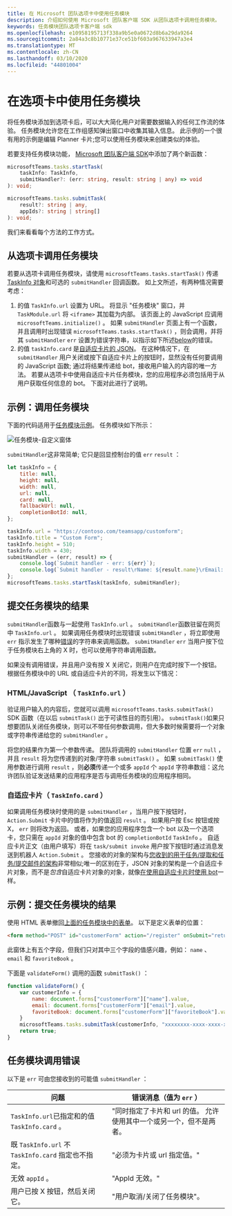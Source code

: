 ```yaml
---
title: 在 Microsoft 团队选项卡中使用任务模块
description: 介绍如何使用 Microsoft 团队客户端 SDK 从团队选项卡调用任务模块。
keywords: 任务模块团队选项卡客户端 sdk
ms.openlocfilehash: e10958195713f338a9b5e0a0672d8b6a29da9264
ms.sourcegitcommit: 2a84a3c8b10771e37ce51bf603a967633947a3e4
ms.translationtype: MT
ms.contentlocale: zh-CN
ms.lasthandoff: 03/10/2020
ms.locfileid: "44801004"
---
```

# <a name="using-task-modules-in-tabs"></a>在选项卡中使用任务模块

将任务模块添加到选项卡后，可以大大简化用户对需要数据输入的任何工作流的体验。 任务模块允许您在工作组感知弹出窗口中收集其输入信息。 此示例的一个很有用的示例是编辑 Planner 卡片;您可以使用任务模块来创建类似的体验。

若要支持任务模块功能， [Microsoft 团队客户端 SDK](/javascript/api/overview/msteams-client)中添加了两个新函数：

```typescript
microsoftTeams.tasks.startTask(
    taskInfo: TaskInfo,
    submitHandler?: (err: string, result: string | any) => void
): void;

microsoftTeams.tasks.submitTask(
    result?: string | any,
    appIds?: string | string[]
): void;
```

我们来看看每个方法的工作方式。

## <a name="invoking-a-task-module-from-a-tab"></a>从选项卡调用任务模块

若要从选项卡调用任务模块，请使用 `microsoftTeams.tasks.startTask()` 传递[TaskInfo 对象](~/task-modules-and-cards/what-are-task-modules.md#the-taskinfo-object)和可选的 `submitHandler` 回调函数。 如上文所述，有两种情况需要考虑：

1. 的值 `TaskInfo.url` 设置为 URL。 将显示 "任务模块" 窗口，并 `TaskModule.url` 将 `<iframe>` 其加载为内部。 该页面上的 JavaScript 应调用 `microsoftTeams.initialize()` 。 如果 `submitHandler` 页面上有一个函数，并且调用时出现错误 `microsoftTeams.tasks.startTask()` ，则会调用，并将其 `submitHandler` `err` 设置为错误字符串，以指示如下所述[below](#task-module-invocation-errors)的错误。
1. 的值 `taskInfo.card` 是[自适应卡片的 JSON](~/task-modules-and-cards/what-are-task-modules.md#adaptive-card-or-adaptive-card-bot-card-attachment)。 在这种情况下，在 `submitHandler` 用户关闭或按下自适应卡片上的按钮时，显然没有任何要调用的 JavaScript 函数; 通过将结果传递给 bot，接收用户输入的内容的唯一方法。 若要从选项卡中使用自适应卡片任务模块，您的应用程序必须包括用于从用户获取任何信息的 bot。 下面对此进行了说明。

## <a name="example-invoking-a-task-module"></a>示例：调用任务模块

下面的代码适用于[任务模块示例](~/task-modules-and-cards/what-are-task-modules.md#task-module-samples)。 任务模块如下所示：

![任务模块-自定义窗体](~/assets/images/task-module/task-module-custom-form.png)

`submitHandler`这非常简单; 它只是回显控制台的值 `err` `result` ：

```javascript
let taskInfo = {
    title: null,
    height: null,
    width: null,
    url: null,
    card: null,
    fallbackUrl: null,
    completionBotId: null,
};

taskInfo.url = "https://contoso.com/teamsapp/customform";
taskInfo.title = "Custom Form";
taskInfo.height = 510;
taskInfo.width = 430;
submitHandler = (err, result) => {
    console.log(`Submit handler - err: ${err}`);
    console.log(`Submit handler - result\rName: ${result.name}\rEmail: ${result.email}\rFavorite book: ${result.favoriteBook}`);
};
microsoftTeams.tasks.startTask(taskInfo, submitHandler);
```

## <a name="submitting-the-result-of-a-task-module"></a>提交任务模块的结果

`submitHandler`函数与一起使用 `TaskInfo.url` 。 `submitHandler`函数驻留在网页中 `TaskInfo.url` 。 如果调用任务模块时出现错误 `submitHandler` ，将立即使用 `err` 指示发生了哪种[错误](#task-module-invocation-errors)的字符串来调用函数。 `submitHandler` `err` 当用户按下位于任务模块右上角的 X 时，也可以使用字符串调用函数。

如果没有调用错误，并且用户没有按 X 关闭它，则用户在完成时按下一个按钮。 根据任务模块中的 URL 或自适应卡片的不同，将发生以下情况：

### <a name="htmljavascript-taskinfourl"></a>HTML/JavaScript （ `TaskInfo.url` ）

验证用户输入的内容后，您就可以调用 `microsoftTeams.tasks.submitTask()` SDK 函数（在以后 `submitTask()` 出于可读性目的而引用）。 `submitTask()`如果只想要团队关闭任务模块，则可以不带任何参数调用，但大多数时候需要将一个对象或字符串传递给您的 `submitHandler` 。

将您的结果作为第一个参数传递。 团队将调用的 `submitHandler` 位置 `err` `null` ，并且 `result` 将为您传递到的对象/字符串 `submitTask()` 。 如果 `submitTask()` 使用参数进行调用 `result` ，则**必须**传递一个或多 `appId` 个 `appId` 字符串数组：这允许团队验证发送结果的应用程序是否与调用任务模块的应用程序相同。

### <a name="adaptive-card-taskinfocard"></a>自适应卡片（ `TaskInfo.card` ）

如果调用任务模块时使用的是 `submitHandler` ，当用户按下按钮时， `Action.Submit` 卡片中的值将作为的值返回 `result` 。 如果用户按 Esc 按钮或按 X， `err` 则将改为返回。 或者，如果您的应用程序包含一个 bot 以及一个选项卡，您只需在 `appId` 对象的值中包含 bot 的 `completionBotId` `TaskInfo` 。 自适应卡片正文（由用户填写）将在 `task/submit invoke` 用户按下按钮时通过消息发送到机器人 `Action.Submit` 。 您接收的对象的架构与[您收到的用于任务/提取和任务/提交邮件的架构](~/task-modules-and-cards/task-modules/task-modules-bots.md#payload-of-taskfetch-and-tasksubmit-messages)非常相似;唯一的区别在于，JSON 对象的架构是一个自适应卡片对象，而不是*包含*自适应卡片对象的对象，就像[在使用自适应卡片时使用 bot](~/task-modules-and-cards/task-modules/task-modules-bots.md#payload-of-taskfetch-and-tasksubmit-messages)一样。

## <a name="example-submitting-the-result-of-a-task-module"></a>示例：提交任务模块的结果

使用 HTML 表单撤回[上面的任务模块中的表单](#example-invoking-a-task-module)。 以下是定义表单的位置：

```html
<form method="POST" id="customerForm" action="/register" onSubmit="return validateForm()">
```

此窗体上有五个字段，但我们只对其中三个字段的值感兴趣，例如： `name` 、 `email` 和 `favoriteBook` 。

下面是 `validateForm()` 调用的函数 `submitTask()` ：

```javascript
function validateForm() {
    var customerInfo = {
        name: document.forms["customerForm"]["name"].value,
        email: document.forms["customerForm"]["email"].value,
        favoriteBook: document.forms["customerForm"]["favoriteBook"].value
    }
    microsoftTeams.tasks.submitTask(customerInfo, "xxxxxxxx-xxxx-xxxx-xxxx-xxxxxxxxxxxx");
    return true;
}
```

## <a name="task-module-invocation-errors"></a>任务模块调用错误

以下是 `err` 可由您接收到的可能值 `submitHandler` ：

| 问题 | 错误消息（值为 `err` ） |
| ------- | ------------------------------ |
| `TaskInfo.url`已指定和的值 `TaskInfo.card` 。 | "同时指定了卡片和 url 的值。 允许使用其中一个或另一个，但不是两者。 |
| 既 `TaskInfo.url` 不 `TaskInfo.card` 指定也不指定。 | "必须为卡片或 url 指定值。" |
| 无效 `appId` 。 | "AppId 无效。" |
| 用户已按 X 按钮，然后关闭它。 | "用户取消/关闭了任务模块"。 |
